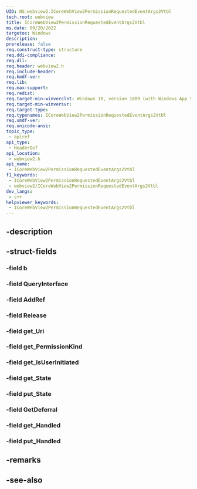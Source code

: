 ```yaml
---
UID: NS:webview2.ICoreWebView2PermissionRequestedEventArgs2Vtbl
tech.root: webview
title: ICoreWebView2PermissionRequestedEventArgs2Vtbl
ms.date: 09/20/2022
targetos: Windows
description: 
prerelease: false
req.construct-type: structure
req.ddi-compliance: 
req.dll: 
req.header: webview2.h
req.include-header: 
req.kmdf-ver: 
req.lib: 
req.max-support: 
req.redist: 
req.target-min-winverclnt: Windows 10, version 1809 (with Windows App SDK 1.1 or later)
req.target-min-winversvr: 
req.target-type: 
req.typenames: ICoreWebView2PermissionRequestedEventArgs2Vtbl
req.umdf-ver: 
req.unicode-ansi: 
topic_type:
 - apiref
api_type:
 - HeaderDef
api_location:
 - webview2.h
api_name:
 - ICoreWebView2PermissionRequestedEventArgs2Vtbl
f1_keywords:
 - ICoreWebView2PermissionRequestedEventArgs2Vtbl
 - webview2/ICoreWebView2PermissionRequestedEventArgs2Vtbl
dev_langs:
 - c++
helpviewer_keywords:
 - ICoreWebView2PermissionRequestedEventArgs2Vtbl
---
```


## -description

## -struct-fields

### -field b

### -field QueryInterface

### -field AddRef

### -field Release

### -field get_Uri

### -field get_PermissionKind

### -field get_IsUserInitiated

### -field get_State

### -field put_State

### -field GetDeferral

### -field get_Handled

### -field put_Handled

## -remarks

## -see-also

